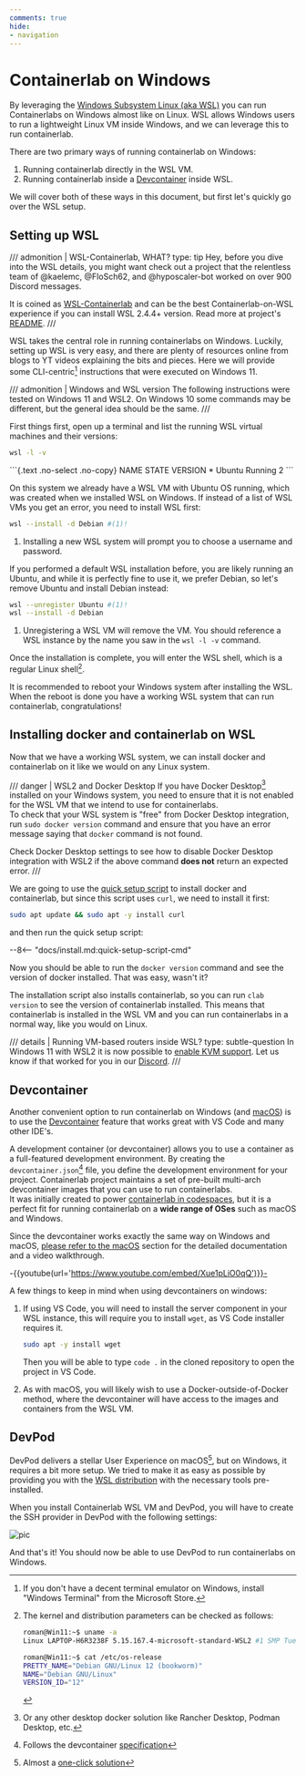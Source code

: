 ```yaml
---
comments: true
hide:
- navigation
---
```


# Containerlab on Windows

By leveraging the [Windows Subsystem Linux (aka WSL)](https://learn.microsoft.com/en-us/windows/wsl/) you can run Containerlabs on Windows almost like on Linux. WSL allows Windows users to run a lightweight Linux VM inside Windows, and we can leverage this to run containerlab.

There are two primary ways of running containerlab on Windows:

1. Running containerlab directly in the WSL VM.
2. Running containerlab inside a [Devcontainer](https://code.visualstudio.com/docs/devcontainers/containers) inside WSL.

We will cover both of these ways in this document, but first let's quickly go over the WSL setup.

## Setting up WSL

/// admonition | WSL-Containerlab, WHAT?
    type: tip
Hey, before you dive into the WSL details, you might want check out a project that the relentless team of @kaelemc, @FloSch62, and @hyposcaler-bot worked on over 900 Discord messages.

It is coined as [WSL-Containerlab](https://github.com/srl-labs/WSL-Containerlab) and can be the best Containerlab-on-WSL experience if you can install WSL 2.4.4+ version. Read more at project's [README](https://github.com/srl-labs/WSL-Containerlab#readme).
///

WSL takes the central role in running containerlabs on Windows. Luckily, setting up WSL is very easy, and there are plenty of resources online from blogs to YT videos explaining the bits and pieces. Here we will provide some CLI-centric[^1] instructions that were executed on Windows 11.

/// admonition | Windows and WSL version
The following instructions were tested on Windows 11 and WSL2. On Windows 10 some commands may be different, but the general idea should be the same.
///

First things first, open up a terminal and list the running WSL virtual machines and their versions:

```bash
wsl -l -v
```

<div class="embed-result">
```{.text .no-select .no-copy}
  NAME      STATE           VERSION
* Ubuntu    Running         2
```
</div>

On this system we already have a WSL VM with Ubuntu OS running, which was created when we installed WSL on Windows. If instead of a list of WSL VMs you get an error, you need to install WSL first:

```bash title="Installing WSL on Windows 11"
wsl --install -d Debian #(1)!
```

1. Installing a new WSL system will prompt you to choose a username and password.

If you performed a default WSL installation before, you are likely running an Ubuntu, and while it is perfectly fine to use it, we prefer Debian, so let's remove Ubuntu and install Debian instead:

```bash title="Removing Ubuntu and installing Debian"
wsl --unregister Ubuntu #(1)!
wsl --install -d Debian
```

1. Unregistering a WSL VM will remove the VM. You should reference a WSL instance by the name you saw in the `wsl -l -v` command.

Once the installation is complete, you will enter the WSL shell, which is a regular Linux shell[^2].

It is recommended to reboot your Windows system after installing the WSL. When the reboot is done you have a working WSL system that can run containerlab, congratulations!

## Installing docker and containerlab on WSL

Now that we have a working WSL system, we can install docker and containerlab on it like we would on any Linux system.

/// danger | WSL2 and Docker Desktop
If you have Docker Desktop[^3] installed on your Windows system, you need to ensure that it is not enabled for the WSL VM that we intend to use for containerlabs.  
To check that your WSL system is "free" from Docker Desktop integration, run `sudo docker version` command and ensure that you have an error message saying that `docker` command is not found.

Check Docker Desktop settings to see how to disable Docker Desktop integration with WSL2 if the above command **does not** return an expected error.
///

We are going to use the [quick setup script](install.md#quick-setup) to install docker and containerlab, but since this script uses `curl`, we need to install it first:

```bash
sudo apt update && sudo apt -y install curl
```

and then run the quick setup script:

--8<-- "docs/install.md:quick-setup-script-cmd"

Now you should be able to run the `docker version` command and see the version of docker installed. That was easy, wasn't it?

The installation script also installs containerlab, so you can run `clab version` to see the version of containerlab installed. This means that containerlab is installed in the WSL VM and you can run containerlabs in a normal way, like you would on Linux.

/// details | Running VM-based routers inside WSL?
    type: subtle-question
In Windows 11 with WSL2 it is now possible to [enable KVM support](https://serverfault.com/a/1115773/351978). Let us know if that worked for you in our [Discord](community.md).
///

## Devcontainer

Another convenient option to run containerlab on Windows (and [macOS](macos.md#devcontainer)) is to use the [Devcontainer](https://docs.github.com/en/codespaces/setting-up-your-project-for-codespaces/adding-a-dev-container-configuration/introduction-to-dev-containers) feature that works great with VS Code and many other IDE's.

A development container (or devcontainer) allows you to use a container as a full-featured development environment. By creating the `devcontainer.json`[^4] file, you define the development environment for your project. Containerlab project maintains a set of pre-built multi-arch devcontainer images that you can use to run containerlabs.  
It was initially created to power [containerlab in codespaces](manual/codespaces.md), but it is a perfect fit for running containerlab on a **wide range of OSes** such as macOS and Windows.

Since the devcontainer works exactly the same way on Windows and macOS, [please refer to the macOS](macos.md#devcontainer) section for the detailed documentation and a video walkthrough.

-{{youtube(url='https://www.youtube.com/embed/Xue1pLiO0qQ')}}-

A few things to keep in mind when using devcontainers on windows:

1. If using VS Code, you will need to install the server component in your WSL instance, this will require you to install `wget`, as VS Code installer requires it.

    ```bash
    sudo apt -y install wget
    ```

    Then you will be able to type `code .` in the cloned repository to open the project in VS Code.

2. As with macOS, you will likely wish to use a Docker-outside-of-Docker method, where the devcontainer will have access to the images and containers from the WSL VM.

## DevPod

DevPod delivers a stellar User Experience on macOS[^5], but on Windows, it requires a bit more setup. We tried to make it as easy as possible by providing you with the [WSL distribution](https://github.com/srl-labs/WSL-Containerlab) with the necessary tools pre-installed.

When you install Containerlab WSL VM and DevPod, you will have to create the SSH provider in DevPod with the following settings:

![pic](https://gitlab.com/rdodin/pics/-/wikis/uploads/f743697018ed049b5eb5a7afda175b02/image.png)

And that's it! You should now be able to use DevPod to run containerlabs on Windows.

[^1]: If you don't have a decent terminal emulator on Windows, install "Windows Terminal" from the Microsoft Store.
[^2]: The kernel and distribution parameters can be checked as follows:

    ```bash
    roman@Win11:~$ uname -a
    Linux LAPTOP-H6R3238F 5.15.167.4-microsoft-standard-WSL2 #1 SMP Tue Nov 5 00:21:55 UTC 2024 x86_64 GNU/Linux
    ```

    ```bash
    roman@Win11:~$ cat /etc/os-release
    PRETTY_NAME="Debian GNU/Linux 12 (bookworm)"
    NAME="Debian GNU/Linux"
    VERSION_ID="12"
    ```

[^3]: Or any other desktop docker solution like Rancher Desktop, Podman Desktop, etc.
[^4]: Follows the devcontainer [specification](https://containers.dev/)
[^5]: Almost a [one-click solution](macos.md#devpod)
